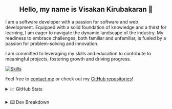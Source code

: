 <h2 align="center">Hello, my name is Visakan Kirubakaran 👋 </h2>

I am a software developer with a passion for software and web development. Equipped with a solid foundation of knowledge and a thirst for learning, I am eager to navigate the dynamic landscape of the industry. My readiness to embrace challenges, both familiar and unfamiliar, is fueled by a passion for problem-solving and innovation.

I am committed to leveraging my skills and education to contribute to meaningful projects, fostering growth and driving progress.

[![Skills](https://skillicons.dev/icons?i=java,python,js,ts,html,css,tailwind,react,express,mysql,sqlite,postgresql,mongodb,prisma,sequelize,postman,git,githubactions,vscode,eclipse,neovim)](https://skillicons.dev)

Feel free to [contact me](https://vikiru.vercel.app/contact) or check out my [GitHub repositories](https://github.com/vikiru?tab=repositories&q=&type=&language=&sort=stargazers)!

<details>
  <summary>📈 GitHub Stats</summary>
  
  <p align="center">

  </p>
  
  <p>
    <a href="https://github.com/DenverCoder1/github-readme-streak-stats"><img src="https://streak-stats.demolab.com?user=vikiru&theme=monokai-metallian&hide_border=true&card_width=500&dates=61DBFA&currStreakNum=61DBFA&ring=61DBFA&currStreakLabel=61DBFA&sideNums=61DBFA&sideLabels=61DBFA&fire=61DBFA" alt="Visakan Kirubakaran's Programming Streak"/>
    </a>
    <a href="https://github.com/anuraghazra/github-readme-stats"><img src="https://github-readme-stats.vercel.app/api/?username=vikiru&show_icons=true&count_private=true&theme=react&hide_border=true&bg_color=1F222E" alt="Visakan Kirubakaran's Github Stats" />
    </a>
  </p>

</details>

<br/>

<details>
  <summary>⌨️ Dev Breakdown</summary>
<!--START_SECTION:waka-->

```python
From: 13 October 2025 - To: 20 October 2025

Total Time: 13 mins

JSON         5 mins          ███████████▒░░░░░░░░░░░░░   45.22 %
YAML         3 mins          ██████▒░░░░░░░░░░░░░░░░░░   25.76 %
TypeScript   1 min           ███▓░░░░░░░░░░░░░░░░░░░░░   14.66 %
TSConfig     1 min           ███▓░░░░░░░░░░░░░░░░░░░░░   14.37 %
```

<!--END_SECTION:waka-->
</details>
